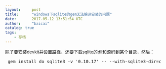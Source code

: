 ```yaml
---
layout:     post
title:      "windows下sqlite的gem无法编译安装的问题"
date:       2017-05-12 13:51:54 UTC
author:     "baicai"
catalog: true
tags:
    - 存档
---
```


<p>除了要安装devkit并设置路径，还要下载sqlite的dll和源码到某个目录，然后：</p><pre> gem install do_sqlite3 -v '0.10.17' -- --with-sqlite3-dir=c:/cmd --with-sqlite3-include=c:/cmd --with-sqlite3-lib=c:/cmd<br></pre>